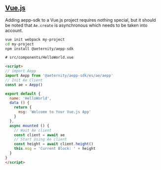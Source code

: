## [Vue.js]

Adding aepp-sdk to a Vue.js project requires nothing special, but it should be
noted that `Ae.create` is asynchronous which needs to be taken into account.

```bash
vue init webpack my-project
cd my-project
npm install @aeternity/aepp-sdk
```

```html
# src/components/HelloWorld.vue

<script>
// import Aepp
import Aepp from '@aeternity/aepp-sdk/es/ae/aepp'
// Init Ae Client
const ae = Aepp()

export default {
  name: 'HelloWorld',
  data () {
    return {
      msg: 'Welcome to Your Vue.js App'
    }
  },
  async mounted () {
    // Wait Ae client
    const client = await ae
    // Start Using Ae client
    const height = await client.height()
    this.msg = 'Current Block: ' + height
  }
}
</script>
```

[Vue.js]: https://vuejs.org/
